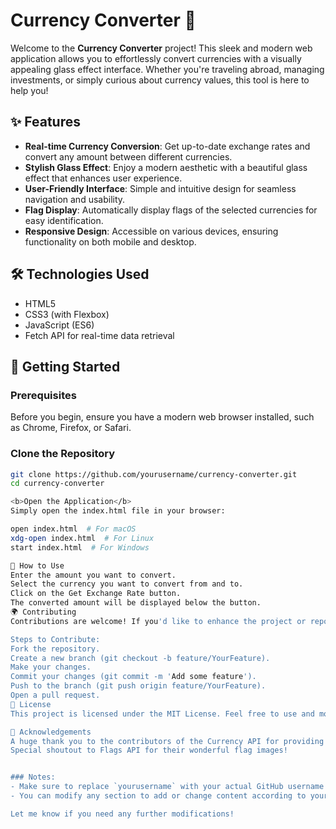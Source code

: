 # Currency Converter 💱

Welcome to the **Currency Converter** project! This sleek and modern web application allows you to effortlessly convert currencies with a visually appealing glass effect interface. Whether you're traveling abroad, managing investments, or simply curious about currency values, this tool is here to help you!

## ✨ Features
- **Real-time Currency Conversion**: Get up-to-date exchange rates and convert any amount between different currencies.
- **Stylish Glass Effect**: Enjoy a modern aesthetic with a beautiful glass effect that enhances user experience.
- **User-Friendly Interface**: Simple and intuitive design for seamless navigation and usability.
- **Flag Display**: Automatically display flags of the selected currencies for easy identification.
- **Responsive Design**: Accessible on various devices, ensuring functionality on both mobile and desktop.

## 🛠️ Technologies Used
- HTML5
- CSS3 (with Flexbox)
- JavaScript (ES6)
- Fetch API for real-time data retrieval

## 🚀 Getting Started

### Prerequisites
Before you begin, ensure you have a modern web browser installed, such as Chrome, Firefox, or Safari.

### Clone the Repository
```bash
git clone https://github.com/yourusername/currency-converter.git
cd currency-converter

<b>Open the Application</b>
Simply open the index.html file in your browser:

open index.html  # For macOS
xdg-open index.html  # For Linux
start index.html  # For Windows

📜 How to Use
Enter the amount you want to convert.
Select the currency you want to convert from and to.
Click on the Get Exchange Rate button.
The converted amount will be displayed below the button.
🌍 Contributing
Contributions are welcome! If you'd like to enhance the project or report issues, feel free to submit a pull request or open an issue on GitHub.

Steps to Contribute:
Fork the repository.
Create a new branch (git checkout -b feature/YourFeature).
Make your changes.
Commit your changes (git commit -m 'Add some feature').
Push to the branch (git push origin feature/YourFeature).
Open a pull request.
📄 License
This project is licensed under the MIT License. Feel free to use and modify it as you wish!

🤝 Acknowledgements
A huge thank you to the contributors of the Currency API for providing reliable exchange rate data.
Special shoutout to Flags API for their wonderful flag images!


### Notes:
- Make sure to replace `yourusername` with your actual GitHub username and include links to your GitHub and LinkedIn profiles if you have them.
- You can modify any section to add or change content according to your preferences.

Let me know if you need any further modifications!

